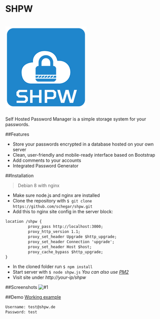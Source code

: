 # SHPW

# ![SHPW](site/img/shpw-logo-text-md.png)
Self Hosted Password Manager is a simple storage system for your passwords.

##Features
- Store your passwords encrypted in a database hosted on your own server
- Clean, user-friendly and mobile-ready interface based on Bootstrap
- Add comments to your accounts
- Integrated Password Generator

##Installation
> Debian 8 with nginx

- Make sure node.js and nginx are installed
- Clone the repository with ```$ git clone https://github.com/schegar/shpw.git```
- Add this to nginx site config in the server block:
```
location /shpw {
          proxy_pass http://localhost:3000;
          proxy_http_version 1.1;
          proxy_set_header Upgrade $http_upgrade;
          proxy_set_header Connection 'upgrade';
          proxy_set_header Host $host;
          proxy_cache_bypass $http_upgrade;
}
```
- In the cloned folder run ``$ npm install``
- Start server with ``$ node shpw.js`` *You can also use [PM2](https://github.com/Unitech/pm2)*
- Visit site under *http://your-ip/shpw*
 
##Screenshots
![#1](https://schegar.de/img/shpw-screenshot-main.png)

##Demo
[Working example](https://www.schegar.de/shpw/)
```
Username: test@shpw.de
Password: test
```
